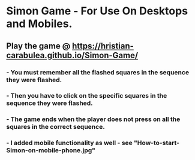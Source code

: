 # Simon Game - For Use On Desktops and Mobiles.
## 
## Play the game @ https://hristian-carabulea.github.io/Simon-Game/
### - You must remember all the flashed squares in the sequence they were flashed.
### - Then you have to click on the specific squares in the sequence they were flashed.
### - The game ends when the player does not press on all the squares in the correct sequence.
### - I added mobile functionality as well - see "How-to-start-Simon-on-mobile-phone.jpg"

